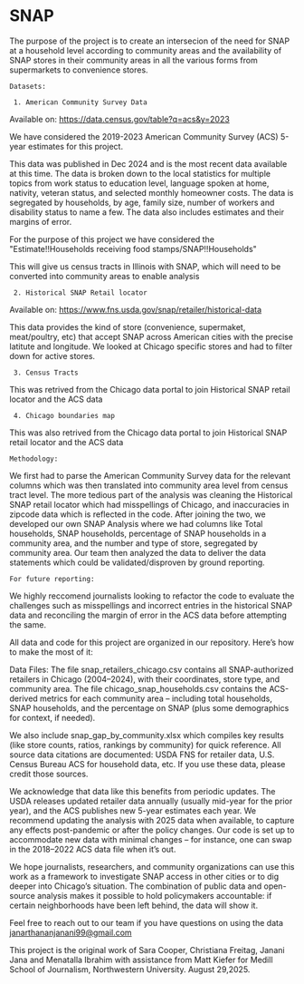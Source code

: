 # SNAP
The purpose of the project is to create an intersecion of the need for SNAP at a household level according to community areas and the availability of SNAP stores in their community areas in all the various forms from supermarkets to convenience stores.

    Datasets:

     1. American Community Survey Data 
 Available on: https://data.census.gov/table?q=acs&y=2023 
 
 We have considered the 2019-2023 American Community Survey (ACS) 5-year estimates for  this project.
 
 This data was published in Dec 2024 and is the most recent data available at this time. The data is broken down to the local statistics for multiple topics from work status to  education level, language spoken at home, nativity, veteran status, and selected monthly homeowner costs. The data is segregated by households, by age, family size,  number of workers and disability status to name a few. The data also includes estimates and their margins of error.
 
 For the purpose of this project we have considered the "Estimate!!Households receiving food stamps/SNAP!!Households"
 
 This will give us census tracts in Illinois with SNAP, which will need to be converted into community areas to enable analysis
 
     2. Historical SNAP Retail locator 
 Available on: https://www.fns.usda.gov/snap/retailer/historical-data

 This data provides the kind of store (convenience, supermaket, meat/poultry, etc) that accept SNAP across American cities with the precise latitute and longitude. We looked at Chicago specific stores and had to filter down for active stores.    
 
     3. Census Tracts
 This was retrived from the Chicago data portal to join Historical SNAP retail locator and the ACS data
 
     4. Chicago boundaries map
 This was also retrived from the Chicago data portal to join Historical SNAP retail locator and the ACS data


    Methodology:
We first had to parse the American Community Survey data for the relevant columns which was then translated into community area level from census tract level. The more tedious part of the analysis was cleaning the Historical SNAP retail locator which had misspellings of Chicago, and inaccuracies in zipcode data which is reflected in the code. After joining the two, we developed our own SNAP Analysis where we had columns like Total households, SNAP households, percentage of SNAP households in a community area, and the number and type of store, segregated by community area. Our team then analyzed the data to deliver the data statements which could be validated/disproven by ground reporting.

    For future reporting:
We highly reccomend journalists looking to refactor the code to evaluate the challenges such as misspellings and incorrect entries in the historical SNAP data and reconciling the margin of error in the ACS data before attempting the same. 

All data and code for this project are organized in our repository. Here’s how to make the most of it:

Data Files: The file snap_retailers_chicago.csv contains all SNAP-authorized retailers in Chicago (2004–2024), with their coordinates, store type, and community area. 
The file chicago_snap_households.csv contains the ACS-derived metrics for each community area – including total households, SNAP households, and the percentage on SNAP (plus some demographics for context, if needed). 

We also include snap_gap_by_community.xlsx which compiles key results (like store counts, ratios, rankings by community) for quick reference. 
All source data citations are documented: USDA FNS for retailer data, U.S. Census Bureau ACS for household data, etc. 
If you use these data, please credit those sources.

We acknowledge that data like this benefits from periodic updates. 
The USDA releases updated retailer data annually (usually mid-year for the prior year), and the ACS publishes new 5-year estimates each year. We recommend updating the analysis with 2025 data when available, to capture any effects post-pandemic or after the policy changes.  Our code is set up to accommodate new data with minimal changes – for instance, one can swap in the 2018–2022 ACS data file when it’s out. 

We hope journalists, researchers, and community organizations can use this work as a framework to investigate SNAP access in other cities or to dig deeper into Chicago’s situation. The combination of public data and open-source analysis makes it possible to hold policymakers accountable: if certain neighborhoods have been left behind, the data will show it. 

Feel free to reach out to our team if you have questions on using the data janarthananjanani99@gmail.com

This project is the original work of Sara Cooper, Christiana Freitag, Janani Jana and Menatalla Ibrahim with assistance from Matt Kiefer for Medill School of Journalism, Northwestern University. August 29,2025.
    

